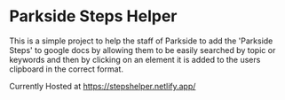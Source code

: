 # Parkside Steps Helper

This is a simple project to help the staff of Parkside to add the 'Parkside Steps' to google docs by allowing them to be easily searched by topic or keywords and then by clicking on an element it is added to the users clipboard in the correct format.

Currently Hosted at https://stepshelper.netlify.app/
